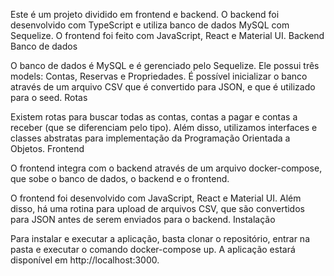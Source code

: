 Este é um projeto dividido em frontend e backend. O backend foi desenvolvido com TypeScript e utiliza banco de dados MySQL com Sequelize. O frontend foi feito com JavaScript, React e Material UI.
Backend
Banco de dados

O banco de dados é MySQL e é gerenciado pelo Sequelize. Ele possui três models: Contas, Reservas e Propriedades. É possível inicializar o banco através de um arquivo CSV que é convertido para JSON, e que é utilizado para o seed.
Rotas

Existem rotas para buscar todas as contas, contas a pagar e contas a receber (que se diferenciam pelo tipo). Além disso, utilizamos interfaces e classes abstratas para implementação da Programação Orientada a Objetos.
Frontend

O frontend integra com o backend através de um arquivo docker-compose, que sobe o banco de dados, o backend e o frontend.

O frontend foi desenvolvido com JavaScript, React e Material UI. Além disso, há uma rotina para upload de arquivos CSV, que são convertidos para JSON antes de serem enviados para o backend.
Instalação

Para instalar e executar a aplicação, basta clonar o repositório, entrar na pasta e executar o comando docker-compose up. A aplicação estará disponível em http://localhost:3000.
